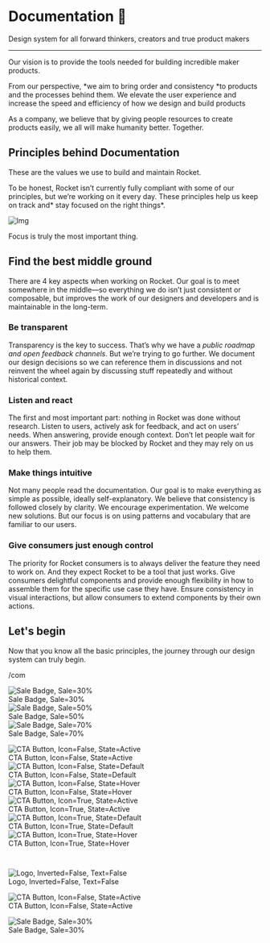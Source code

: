 
# Documentation 🚀

Design system for all forward thinkers, creators and true product makers

---

Our vision is to provide the tools needed for building incredible maker products.

From our perspective, *we aim to bring order and consistency *to products and the processes behind them. We elevate the user experience and increase the speed and efficiency of how we design and build products

As a company, we believe that by giving people resources to create products easily, we all will make humanity better. Together.

## Principles behind Documentation

These are the values we use to build and maintain Rocket.

To be honest, Rocket isn’t currently fully compliant with some of our principles, but we’re working on it every day. These principles help us keep on track and* stay focused on the right things*.

![Img](https://studio-assets.supernova.io/design-systems/14533/9289758a-6300-472a-bbc6-a57098081abf.jpeg)

Focus is truly the most important thing.

## Find the best middle ground

There are 4 key aspects when working on Rocket. Our goal is to meet somewhere in the middle—so everything we do isn’t just consistent or composable, but improves the work of our designers and developers and is maintainable in the long-term.

### Be transparent

Transparency is the key to success. That’s why we have a *public roadmap and open feedback channels*. But we’re trying to go further. We document our design decisions so we can reference them in discussions and not reinvent the wheel again by discussing stuff repeatedly and without historical context.

### Listen and react

The first and most important part: nothing in Rocket was done without research. Listen to users, actively ask for feedback, and act on users’ needs. When answering, provide enough context. Don’t let people wait for our answers. Their job may be blocked by Rocket and they may rely on us to help them.

### Make things intuitive

Not many people read the documentation. Our goal is to make everything as simple as possible, ideally self-explanatory. We believe that consistency is followed closely by clarity. We encourage experimentation. We welcome new solutions. But our focus is on using patterns and vocabulary that are familiar to our users.

### Give consumers just enough control

The priority for Rocket consumers is to always deliver the feature they need to work on. And they expect Rocket to be a tool that just works. Give consumers delightful components and provide enough flexibility in how to assemble them for the specific use case they have. Ensure consistency in visual interactions, but allow consumers to extend components by their own actions.

## Let's begin

Now that you know all the basic principles, the journey through our design system can truly begin.

/com

  
![Sale Badge, Sale=30%](https://studio-assets.supernova.io/design-systems/14533/b205c087-d1dd-4bb9-b08b-8ad08bffbd88.png)  
Sale Badge, Sale=30%  
![Sale Badge, Sale=50%](https://studio-assets.supernova.io/design-systems/14533/7e375292-b6e7-4d1f-b604-b629eb42fa64.png)  
Sale Badge, Sale=50%  
![Sale Badge, Sale=70%](https://studio-assets.supernova.io/design-systems/14533/01584c85-9f36-473d-b77a-ca11084c7009.png)  
Sale Badge, Sale=70%  


  
![CTA Button, Icon=False, State=Active](https://studio-assets.supernova.io/design-systems/14533/d4443486-9689-4641-8f24-7d564c480ff6.png)  
CTA Button, Icon=False, State=Active  
![CTA Button, Icon=False, State=Default](https://studio-assets.supernova.io/design-systems/14533/6a5b55bf-db0a-4e2a-95af-13648d7c4e3c.png)  
CTA Button, Icon=False, State=Default  
![CTA Button, Icon=False, State=Hover](https://studio-assets.supernova.io/design-systems/14533/8c0b7690-c9d3-45aa-8e09-ed28b6bdb536.png)  
CTA Button, Icon=False, State=Hover  
![CTA Button, Icon=True, State=Active](https://studio-assets.supernova.io/design-systems/14533/2632c9a0-7357-409d-a5bd-26d162827e00.png)  
CTA Button, Icon=True, State=Active  
![CTA Button, Icon=True, State=Default](https://studio-assets.supernova.io/design-systems/14533/acf1cf6c-a2b9-4551-a8ed-fc72478a2c15.png)  
CTA Button, Icon=True, State=Default  
![CTA Button, Icon=True, State=Hover](https://studio-assets.supernova.io/design-systems/14533/f66284f7-2418-4571-8e82-4fd4e99d7639.png)  
CTA Button, Icon=True, State=Hover  


```javascript  
  
```

  
![Logo, Inverted=False, Text=False](https://studio-assets.supernova.io/design-systems/14533/9c1ca012-0547-43b0-a3f1-04ca71435f95.png)  
Logo, Inverted=False, Text=False  


  
  


  
![CTA Button, Icon=False, State=Active](https://studio-assets.supernova.io/design-systems/14533/d4443486-9689-4641-8f24-7d564c480ff6.png)  
CTA Button, Icon=False, State=Active  


  
![Sale Badge, Sale=30%](https://studio-assets.supernova.io/design-systems/14533/b205c087-d1dd-4bb9-b08b-8ad08bffbd88.png)  
Sale Badge, Sale=30%  
